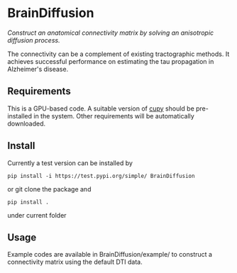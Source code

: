 # BrainDiffusion

*Construct an anatomical connectivity matrix by solving an anisotropic diffusion process.*

The connectivity can be a complement of existing tractographic methods. It achieves successful
performance on estimating the tau propagation in Alzheimer's disease.

## Requirements

This is a GPU-based code. A suitable version of [cupy](https://docs.cupy.dev/en/stable/install.html) should be pre-installed in the system. Other requirements will be automatically downloaded.

## Install

Currently a test version can be installed by 
```
pip install -i https://test.pypi.org/simple/ BrainDiffusion
``` 
or git clone the package and 
```
pip install .
```
under current folder

## Usage

Example codes are available in BrainDiffusion/example/ to construct a connectivity matrix using the default DTI data.




